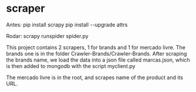 # scraper
Antes:
pip install scrapy
pip install --upgrade attrs

Rodar:
scrapy runspider spider.py


This project contains 2 scrapers, 1 for brands and 1 for mercado livre. The brands one is in the folder Crawler-Brands/Crawler-Brands. After scraping the brands name, we load the data into a json file called marcas.json, which is then added to mongodb with the script myclient.py

The mercado livre is in the root, and scrapes name of the product and its URL. 
